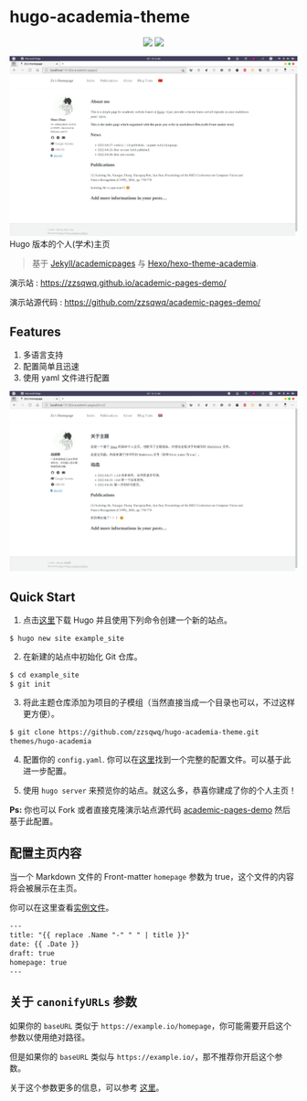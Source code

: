 # hugo-academia-theme
<p align="center">
<img src="https://img.shields.io/badge/hugo-academia-theme.svg" href="https://github.com/zzsqwq/hugo-academia-theme"> <img src="https://img.shields.io/badge/license-MIT-green.svg" href="https://github.com/zzsqwq/hugo-academia-theme/blob/master/LICENSE">
</p>


![demo-en](static/images/demo-en.png)
Hugo 版本的个人(学术)主页

> 基于 [Jekyll/academicpages](https://github.com/academicpages/academicpages.github.io) 与 [Hexo/hexo-theme-academia](https://github.com/PhosphorW/hexo-theme-academia).

演示站 : https://zzsqwq.github.io/academic-pages-demo/

演示站源代码 : https://github.com/zzsqwq/academic-pages-demo/


## Features
1. 多语言支持
2. 配置简单且迅速
3. 使用 yaml 文件进行配置

![demo-cn](static/images/demo-zh_cn.png)

## Quick Start
1. 点击[这里]((https://github.com/gohugoio/hugo/releases))下载 Hugo 并且使用下列命令创建一个新的站点。
```shell
$ hugo new site example_site
```
2. 在新建的站点中初始化 Git 仓库。
```shell
$ cd example_site
$ git init
```
3. 将此主题仓库添加为项目的子模组（当然直接当成一个目录也可以，不过这样更方便）。
```shell
$ git clone https://github.com/zzsqwq/hugo-academia-theme.git themes/hugo-academia
```

4. 配置你的 `config.yaml`. 你可以在[这里](https://github.com/zzsqwq/academic-pages-demo/blob/master/config.yaml)找到一个完整的配置文件。可以基于此进一步配置。

5. 使用 `hugo server` 来预览你的站点。就这么多，恭喜你建成了你的个人主页！


**Ps:** 你也可以 Fork 或者直接克隆演示站点源代码 [academic-pages-demo](https://github.com/zzsqwq/academic-pages-demo) 然后基于此配置。

## 配置主页内容

当一个 Markdown 文件的 Front-matter `homepage` 参数为 true，这个文件的内容将会被展示在主页。

你可以在这里查看[实例文件](https://github.com/zzsqwq/academic-pages-demo/blob/master/content/en/a.md)。

```shell
---
title: "{{ replace .Name "-" " " | title }}"
date: {{ .Date }}
draft: true
homepage: true
---
```

## 关于  `canonifyURLs` 参数

如果你的 `baseURL` 类似于 `https://example.io/homepage`，你可能需要开启这个参数以使用绝对路径。

但是如果你的 `baseURL` 类似与 `https://example.io/`，那不推荐你开启这个参数。

关于这个参数更多的信息，可以参考 [这里](https://gohugo.io/content-management/urls/#canonicalization)。
